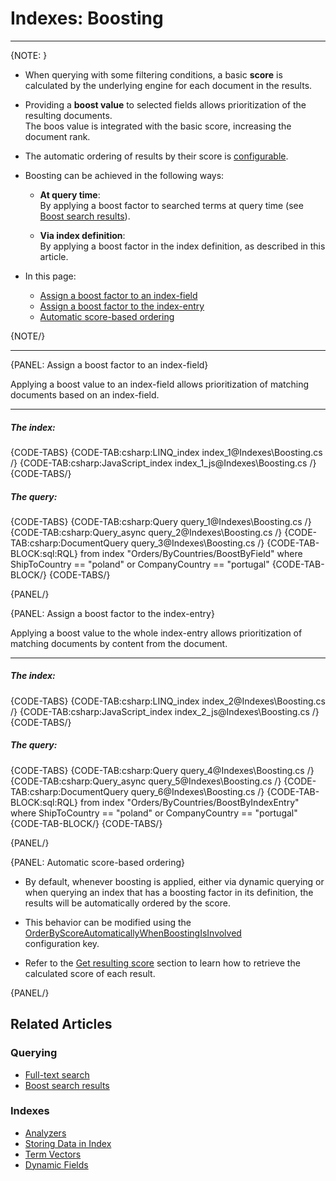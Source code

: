 # Indexes: Boosting
---

{NOTE: }

* When querying with some filtering conditions, a basic **score** is 
  calculated by the underlying engine for each document in the results.  

* Providing a **boost value** to selected fields allows prioritization of the resulting documents.  
  The boos value is integrated with the basic score, increasing the document rank.  

* The automatic ordering of results by their score is [configurable](../indexes/boosting#automatic-score-based-ordering).  

* Boosting can be achieved in the following ways:

    * **At query time**:  
      By applying a boost factor to searched terms at query time (see [Boost search results](../client-api/session/querying/text-search/boost-search-results)).  

    * **Via index definition**:  
      By applying a boost factor in the index definition, as described in this article.  
 
* In this page:
    * [Assign a boost factor to an index-field](../indexes/boosting#assign-a-boost-factor-to-an-index-field)
    * [Assign a boost factor to the index-entry](../indexes/boosting#assign-a-boost-factor-to-the-index-entry)
    * [Automatic score-based ordering](../indexes/boosting#automatic-score-based-ordering)

{NOTE/}

---

{PANEL: Assign a boost factor to an index-field}

Applying a boost value to an index-field allows prioritization of matching documents based on an index-field.

---


##### The index:

{CODE-TABS}
{CODE-TAB:csharp:LINQ_index index_1@Indexes\Boosting.cs /}
{CODE-TAB:csharp:JavaScript_index index_1_js@Indexes\Boosting.cs /}
{CODE-TABS/}

##### The query:

{CODE-TABS}
{CODE-TAB:csharp:Query query_1@Indexes\Boosting.cs /}
{CODE-TAB:csharp:Query_async query_2@Indexes\Boosting.cs /}
{CODE-TAB:csharp:DocumentQuery query_3@Indexes\Boosting.cs /}
{CODE-TAB-BLOCK:sql:RQL}
from index "Orders/ByCountries/BoostByField"
where ShipToCountry == "poland" or CompanyCountry == "portugal"
{CODE-TAB-BLOCK/}
{CODE-TABS/}

{PANEL/}

{PANEL: Assign a boost factor to the index-entry}

Applying a boost value to the whole index-entry allows prioritization of matching documents by content from the document.

---

##### The index:

{CODE-TABS}
{CODE-TAB:csharp:LINQ_index index_2@Indexes\Boosting.cs /}
{CODE-TAB:csharp:JavaScript_index index_2_js@Indexes\Boosting.cs /}
{CODE-TABS/}

##### The query:

{CODE-TABS}
{CODE-TAB:csharp:Query query_4@Indexes\Boosting.cs /}
{CODE-TAB:csharp:Query_async query_5@Indexes\Boosting.cs /}
{CODE-TAB:csharp:DocumentQuery query_6@Indexes\Boosting.cs /}
{CODE-TAB-BLOCK:sql:RQL}
from index "Orders/ByCountries/BoostByIndexEntry"
where ShipToCountry == "poland" or CompanyCountry == "portugal"
{CODE-TAB-BLOCK/}
{CODE-TABS/}

{PANEL/}

{PANEL: Automatic score-based ordering}

* By default, whenever boosting is applied, either via dynamic querying or when querying an index 
  that has a boosting factor in its definition, the results will be automatically ordered by the score.  

* This behavior can be modified using the [OrderByScoreAutomaticallyWhenBoostingIsInvolved](../server/configuration/indexing-configuration#indexing.orderbyscoreautomaticallywhenboostingisinvolved)  
  configuration key.  

* Refer to the [Get resulting score](../client-api/session/querying/sort-query-results#get-resulting-score) 
  section to learn how to retrieve the calculated score of each result.  

{PANEL/}

## Related Articles

### Querying

- [Full-text search](../client-api/session/querying/text-search/full-text-search)
- [Boost search results](../client-api/session/querying/text-search/boost-search-results)

### Indexes

- [Analyzers](../indexes/using-analyzers)
- [Storing Data in Index](../indexes/storing-data-in-index)
- [Term Vectors](../indexes/using-term-vectors)
- [Dynamic Fields](../indexes/using-dynamic-fields)
